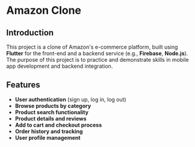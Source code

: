 # Amazon Clone

## Introduction
This project is a clone of Amazon's e-commerce platform, built using **Flutter** for the front-end and a backend service (e.g., **Firebase**, **Node.js**). The purpose of this project is to practice and demonstrate skills in mobile app development and backend integration.

## Features
- **User authentication** (sign up, log in, log out)
- **Browse products by category**
- **Product search functionality**
- **Product details and reviews**
- **Add to cart and checkout process**
- **Order history and tracking**
- **User profile management**

## 
